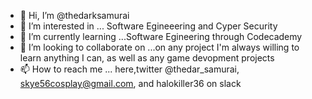- 👋 Hi, I’m @thedarksamurai
- 👀 I’m interested in ... Software Egineeering and Cyper Security
- 🌱 I’m currently learning ...Software Egineering through Codecademy
- 💞️ I’m looking to collaborate on ...on any project I'm always willing to learn anything I can, as well as any game devopment projects
- 📫 How to reach me ... here,twitter @thedar_samurai, skye56cosplay@gmail.com, and halokiller36 on slack

<!---
thedarksamurai/thedarksamurai is a ✨ special ✨ repository because its `README.md` (this file) appears on your GitHub profile.
You can click the Preview link to take a look at your changes.
--->
